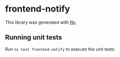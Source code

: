# frontend-notify

This library was generated with [Nx](https://nx.dev).

## Running unit tests

Run `nx test frontend-notify` to execute the unit tests.
